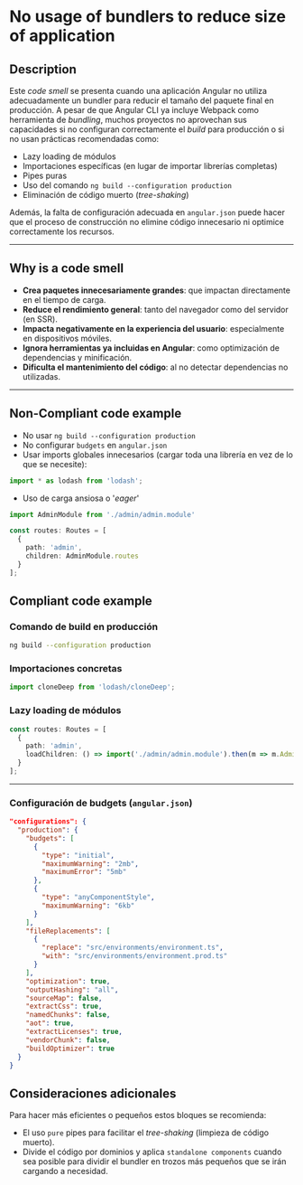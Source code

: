 # No usage of bundlers to reduce size of application

## Description

Este *code smell* se presenta cuando una aplicación Angular no utiliza adecuadamente un bundler para reducir el tamaño del paquete final en producción. A pesar de que Angular CLI ya incluye Webpack como herramienta de *bundling*, muchos proyectos no aprovechan sus capacidades si no configuran correctamente el *build* para producción o si no usan prácticas recomendadas como:

- Lazy loading de módulos
- Importaciones específicas (en lugar de importar librerías completas)
- Pipes puras
- Uso del comando `ng build --configuration production`
- Eliminación de código muerto (*tree-shaking*)

Además, la falta de configuración adecuada en `angular.json` puede hacer que el proceso de construcción no elimine código innecesario ni optimice correctamente los recursos.

---

## Why is a code smell

* **Crea paquetes innecesariamente grandes**: que impactan directamente en el tiempo de carga.
* **Reduce el rendimiento general**: tanto del navegador como del servidor (en SSR).
* **Impacta negativamente en la experiencia del usuario**: especialmente en dispositivos móviles.
* **Ignora herramientas ya incluidas en Angular**: como optimización de dependencias y minificación.
* **Dificulta el mantenimiento del código**: al no detectar dependencias no utilizadas.

---

## Non-Compliant code example

* No usar `ng build --configuration production`
* No configurar `budgets` en `angular.json`
* Usar imports globales innecesarios (cargar toda una librería en vez de lo que se necesite):
```ts
import * as lodash from 'lodash';
```
- Uso de carga ansiosa o '*eager*'
```ts
import AdminModule from './admin/admin.module'

const routes: Routes = [
  {
    path: 'admin',
    children: AdminModule.routes
  }
];
```
## Compliant code example

### Comando de build en producción

```bash
ng build --configuration production
```

### Importaciones concretas

```ts
import cloneDeep from 'lodash/cloneDeep';
```

### Lazy loading de módulos

```ts
const routes: Routes = [
  {
    path: 'admin',
    loadChildren: () => import('./admin/admin.module').then(m => m.AdminModule)
  }
];
```

---

### Configuración de budgets (`angular.json`)

```json
"configurations": {
  "production": {
    "budgets": [
      {
        "type": "initial",
        "maximumWarning": "2mb",
        "maximumError": "5mb"
      },
      {
        "type": "anyComponentStyle",
        "maximumWarning": "6kb"
      }
    ],
    "fileReplacements": [
      {
        "replace": "src/environments/environment.ts",
        "with": "src/environments/environment.prod.ts"
      }
    ],
    "optimization": true,
    "outputHashing": "all",
    "sourceMap": false,
    "extractCss": true,
    "namedChunks": false,
    "aot": true,
    "extractLicenses": true,
    "vendorChunk": false,
    "buildOptimizer": true
  }
}
```
## Consideraciones adicionales
Para hacer más eficientes o pequeños estos bloques se recomienda:
- El uso `pure` pipes para facilitar el *tree-shaking* (limpieza de código muerto).
- Divide el código por dominios y aplica `standalone components` cuando sea posible para dividir el bundler en trozos más pequeños que se irán cargando a necesidad.
